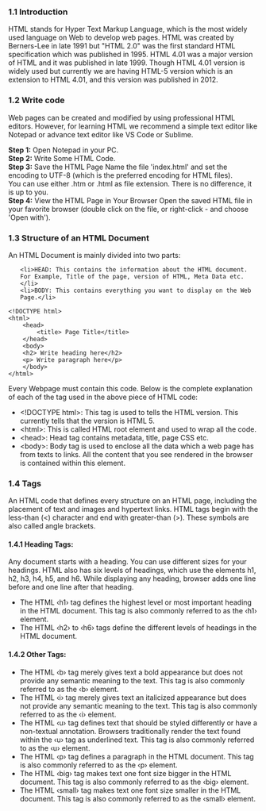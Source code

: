 ### 1.1 Introduction

HTML stands for Hyper Text Markup Language, which is the most widely used language on Web to develop web pages. HTML was created by Berners-Lee in late 1991 but "HTML 2.0" was the first standard HTML specification which was published in 1995. HTML 4.01 was a major version of HTML and it was published in late 1999. Though HTML 4.01 version is widely used but currently we are having HTML-5 version which is an extension to HTML 4.01, and this version was published in 2012.

### 1.2 Write code

Web pages can be created and modified by using professional HTML editors. However, for learning HTML we recommend a simple text editor like Notepad or advance text editor like VS Code or Sublime.

**Step 1:**  Open Notepad in your PC. <br>
**Step 2:**  Write Some HTML Code. <br>
**Step 3:**  Save the HTML Page Name the file 'index.html' and set the encoding to UTF-8 (which is the preferred encoding for HTML files).<br>You can use either .htm or .html as file extension. There is no difference, it is up to you.<br>
**Step 4:**  View the HTML Page in Your Browser Open the saved HTML file in your favorite browser (double click on the file, or right-click - and choose 'Open with').

### 1.3 Structure of an HTML Document

An HTML Document is mainly divided into two parts: 
<br>
<ul>
  
    <li>HEAD: This contains the information about the HTML document. For Example, Title of the page, version of HTML, Meta Data etc.</li>
    <li>BODY: This contains everything you want to display on the Web Page.</li>
  
</ul>

```
<!DOCTYPE html>
<html>
    <head>
        <title> Page Title</title>
    </head>
    <body>
    <h2> Write heading here</h2>
    <p> Write paragraph here</p>
    </body>
</html>
```
Every Webpage must contain this code. Below is the complete explanation of each of the tag used in the above piece of HTML code:<br>
<ul>
<li>&lt;!DOCTYPE html&gt;: This tag is used to tells the HTML version. This currently tells that the version is HTML 5.</li>
<li>&lt;html&gt;: This is called HTML root element and used to wrap all the code.</li>
<li>&lt;head&gt;: Head tag contains metadata, title, page CSS etc.</li> 
<li>&lt;body&gt;: Body tag is used to enclose all the data which a web page has from texts to links. All the content that you see rendered in the browser is contained within this element.</li>
</ul>

### 1.4 Tags
An HTML code that defines every structure on an HTML page, including the placement of text and images and hypertext links. HTML tags begin with the less-than (<) character and end with greater-than (>). These symbols are also called angle brackets.<br>

#### 1.4.1 Heading Tags:
Any document starts with a heading. You can use different sizes for your headings. HTML also has six levels of headings, which use the elements h1, h2, h3, h4, h5, and h6. While displaying any heading, browser adds one line before and one line after that heading.

<ul>
<li>The HTML ‹h1› tag defines the highest level or most important heading in the HTML document. This tag is also commonly referred to as the ‹h1› element.</li>

<li>The HTML ‹h2› to ‹h6› tags define the different levels of headings in the HTML document.</li>
</ul>

#### 1.4.2 Other Tags:
<ul>
<li>The HTML ‹b› tag merely gives text a bold appearance but does not provide any semantic meaning to the text. This tag is also commonly referred to as the ‹b› element.</li>
<li>The HTML ‹i› tag merely gives text an italicized appearance but does not provide any semantic meaning to the text. This tag is also commonly referred to as the ‹i› element.</li>
<li>The HTML ‹u› tag defines text that should be styled differently or have a non-textual annotation. Browsers traditionally render the text found within the ‹u› tag as underlined text. This tag is also commonly referred to as the ‹u› element.</li>
<li>The HTML ‹p› tag defines a paragraph in the HTML document. This tag is also commonly referred to as the ‹p› element.</li>
<li>The HTML ‹big› tag makes text one font size bigger in the HTML document. This tag is also commonly referred to as the ‹big› element.</li>
<li>The HTML ‹small› tag makes text one font size smaller in the HTML document. This tag is also commonly referred to as the ‹small› element.</li>
</ul>
